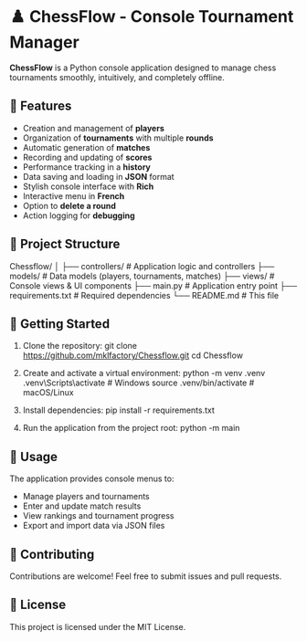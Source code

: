 # ♟️ ChessFlow - Console Tournament Manager

**ChessFlow** is a Python console application designed to manage chess tournaments smoothly, intuitively, and completely offline.

## 🔧 Features

- Creation and management of **players**
- Organization of **tournaments** with multiple **rounds**
- Automatic generation of **matches**
- Recording and updating of **scores**
- Performance tracking in a **history**
- Data saving and loading in **JSON** format
- Stylish console interface with **Rich**
- Interactive menu in **French**
- Option to **delete a round**
- Action logging for **debugging**

## 📂 Project Structure

Chessflow/
│
├── controllers/ # Application logic and controllers
├── models/ # Data models (players, tournaments, matches)
├── views/ # Console views & UI components
├── main.py # Application entry point
├── requirements.txt # Required dependencies
└── README.md # This file

## 🚀 Getting Started

1. Clone the repository:
git clone <https://github.com/mklfactory/Chessflow.git>
cd Chessflow

2. Create and activate a virtual environment:
python -m venv .venv
.venv\Scripts\activate # Windows
source .venv/bin/activate # macOS/Linux

3. Install dependencies:
pip install -r requirements.txt

4. Run the application from the project root:
python -m main


## 🎯 Usage

The application provides console menus to:

- Manage players and tournaments
- Enter and update match results
- View rankings and tournament progress
- Export and import data via JSON files

## 🤝 Contributing

Contributions are welcome! Feel free to submit issues and pull requests.

## 📄 License

This project is licensed under the MIT License.